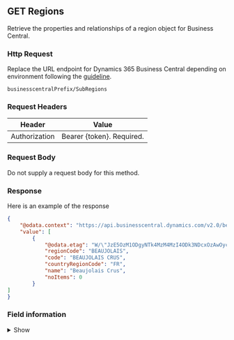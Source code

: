 ## GET Regions

Retrieve the properties and relationships of a region object for Business Central.

### Http Request

Replace the URL endpoint for Dynamics 365 Business Central depending on environment following the [guideline](#endpoints-businesscentralPrefix-structure).

~~~ api
businesscentralPrefix/SubRegions
~~~

### Request Headers

Header | Value |
--- | --- |
Authorization | Bearer {token}. Required.|

### Request Body

Do not supply a request body for this method.

### Response

Here is an example of the response

```json
{
    "@odata.context": "https://api.businesscentral.dynamics.com/v2.0/bevicasaas.onmicrosoft.com/tvt_develop/api/tvisiontech/webbevica/v2.0/$metadata#companies(9ce13e1a-9f86-ed11-9989-6045bd0d0c6b)/subRegions",
    "value": [
        {
            "@odata.etag": "W/\"JzE5OzM1ODgyNTk4MzM4MzI4ODk3NDcxOzAwOyc=\"",
            "regionCode": "BEAUJOLAIS",
            "code": "BEAUJOLAIS CRUS",
            "countryRegionCode": "FR",
            "name": "Beaujolais Crus",
            "noItems": 0
        }
]
}


```

### Field information
<details>
  <summary>Show</summary>

| Relation | Source Table | Field Caption | Field Type | Field Length | Note |
| ----------- | ----------- | ----------- | ---------- | ------------ |---------- |
| 1 | TVT Region |  Region Code | String | 20 | | 
| 1 | TVT Region |  Code | String | 20 | | 
| 1 | TVT Region |  Country / Region Code | String | 20 | | 
| 1 | TVT Region |  Name | String | 50 | | 
| 1 | TVT Region |  No. Item | Integer |  | | 

